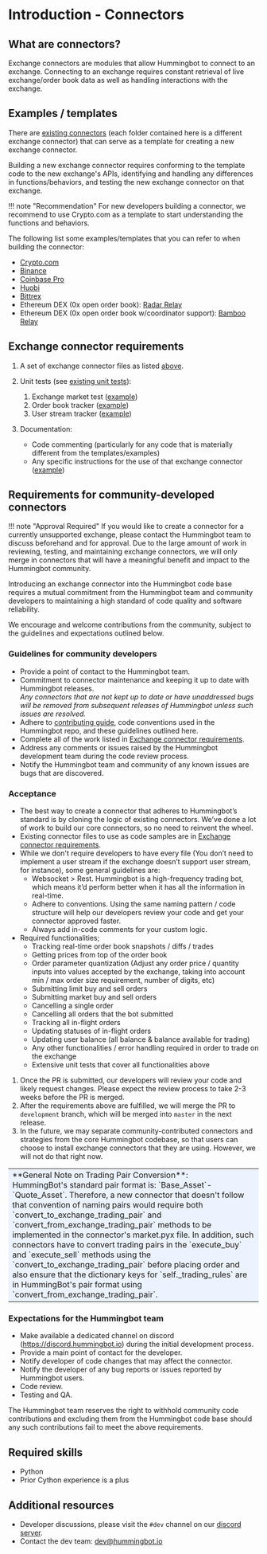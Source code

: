 # Introduction - Connectors

## What are connectors?

Exchange connectors are modules that allow Hummingbot to connect to an exchange.  Connecting to an exchange requires constant retrieval of live exchange/order book data as well as handling interactions with the exchange.

## Examples / templates

There are [existing connectors](https://github.com/CoinAlpha/hummingbot/tree/master/hummingbot/market) (each folder contained here is a different exchange connector) that can serve as a template for creating a new exchange connector.

Building a new exchange connector requires conforming to the template code to the new exchange's APIs, identifying and handling any differences in functions/behaviors, and testing the new exchange connector on that exchange.


!!! note "Recommendation"
    For new developers building a connector, we recommend to use Crypto.com as a template to start understanding the functions and behaviors.

The following list some examples/templates that you can refer to when building the connector:

- [Crypto.com](https://github.com/CoinAlpha/hummingbot/tree/master/hummingbot/connector/exchange/crypto_com) 
- [Binance](https://github.com/CoinAlpha/hummingbot/tree/master/hummingbot/connector/exchange/binance) 
- [Coinbase Pro](https://github.com/CoinAlpha/hummingbot/tree/master/hummingbot/connector/exchange/coinbase_pro) 
- [Huobi](hhttps://github.com/CoinAlpha/hummingbot/tree/master/hummingbot/connector/exchange/huobi)
- [Bittrex](https://github.com/CoinAlpha/hummingbot/tree/master/hummingbot/connector/exchange/bittrex)
- Ethereum DEX (0x open order book): [Radar Relay](https://github.com/CoinAlpha/hummingbot/tree/master/hummingbot/connector/exchange/radar_relay)
- Ethereum DEX (0x open order book w/coordinator support): [Bamboo Relay](https://github.com/CoinAlpha/hummingbot/tree/master/hummingbot/connector/exchange/radar_relay)

## Exchange connector requirements
1. A set of exchange connector files as listed [above](#exchange-connector-files).
2. Unit tests (see [existing unit tests](https://github.com/CoinAlpha/hummingbot/tree/master/test/integration)):

    1. Exchange market test ([example](https://github.com/CoinAlpha/hummingbot/blob/master/test/integration/test_binance_market.py))
    2. Order book tracker ([example](https://github.com/CoinAlpha/hummingbot/blob/master/test/integration/test_binance_order_book_tracker.py))
    3. User stream tracker ([example](https://github.com/CoinAlpha/hummingbot/blob/master/test/integration/test_binance_user_stream_tracker.py))

3. Documentation:

    - Code commenting (particularly for any code that is materially different from the templates/examples)
    - Any specific instructions for the use of that exchange connector ([example](https://docs.hummingbot.io/connectors/binance/))

## Requirements for community-developed connectors

!!! note "Approval Required"
    If you would like to create a connector for a currently unsupported exchange, please contact the Hummingbot team to discuss beforehand and for approval. Due to the large amount of work in reviewing, testing, and maintaining exchange connectors, we will only merge in connectors that will have a meaningful benefit and impact to the Hummingbot community.

Introducing an exchange connector into the Hummingbot code base requires a mutual commitment from the Hummingbot team and community developers to maintaining a high standard of code quality and software reliability.

We encourage and welcome contributions from the community, subject to the guidelines and expectations outlined below.

### Guidelines for community developers
- Provide a point of contact to the Hummingbot team.
- Commitment to connector maintenance and keeping it up to date with Hummingbot releases. <br/>*Any connectors that are not kept up to date or have unaddressed bugs will be removed from subsequent releases of Hummingbot unless such issues are resolved.*
- Adhere to [contributing guide](https://github.com/CoinAlpha/hummingbot/blob/master/CONTRIBUTING.md), code conventions used in the Hummingbot repo, and these guidelines outlined here.
- Complete all of the work listed in [Exchange connector requirements](#exchange-connector-requirements).
- Address any comments or issues raised by the Hummingbot development team during the code review process.
- Notify the Hummingbot team and community of any known issues are bugs that are discovered.

### Acceptance
- The best way to create a connector that adheres to Hummingbot’s standard is by cloning the logic of existing connectors. We’ve done a lot of work to build our core connectors, so no need to reinvent the wheel.
- Existing connector files to use as code samples are in [Exchange connector requirements](#exchange-connector-requirements).
- While we don't require developers to have every file (You don’t need to implement a user stream if the exchange doesn’t support user stream, for instance), some general guidelines are:
    - Websocket > Rest. Hummingbot is a high-frequency trading bot, which means it’d perform better when it has all the information in real-time.
    - Adhere to conventions. Using the same naming pattern / code structure will help our developers review your code and get your connector approved faster.
    - Always add in-code comments for your custom logic.
- Required functionalities;
    - Tracking real-time order book snapshots / diffs / trades
    - Getting prices from top of the order book
    - Order parameter quantization (Adjust any order price / quantity inputs into values accepted by the exchange, taking into account min / max order size requirement, number of digits, etc)
    - Submitting limit buy and sell orders
    - Submitting market buy and sell orders
    - Cancelling a single order
    - Cancelling all orders that the bot submitted
    - Tracking all in-flight orders
    - Updating statuses of in-flight orders
    - Updating user balance (all balance & balance available for trading)
    - Any other functionalities / error handling required in order to trade on the exchange
    - Extensive unit tests that cover all functionalities above
1. Once the PR is submitted, our developers will review your code and likely request changes. Please expect the review process to take 2-3 weeks before the PR is merged.
2. After the requirements above are fulfilled, we will merge the PR to `development` branch, which will be merged into `master` in the next release.
3. In the future, we may separate community-contributed connectors and strategies from the core Hummingbot codebase, so that users can choose to install exchange connectors that they are using. However, we will not do that right now.
<table><tbody><tr><td bgcolor="#ecf3ff">**General Note on Trading Pair Conversion**: </br> HummingBot's standard pair format is: `Base_Asset`-`Quote_Asset`. Therefore, a new connector that doesn't follow that convention of naming pairs would require both `convert_to_exchange_trading_pair` and `convert_from_exchange_trading_pair` methods to be implemented in the connector's market.pyx file. In addition, such connectors have to convert trading pairs in the `execute_buy` and `execute_sell` methods using the `convert_to_exchange_trading_pair` before placing order and also ensure that the dictionary keys for `self._trading_rules` are in HummingBot's pair format using `convert_from_exchange_trading_pair`. </td></tr></tbody></table>

### Expectations for the Hummingbot team
- Make available a dedicated channel on discord (https://discord.hummingbot.io) during the initial development process.
- Provide a main point of contact for the developer.
- Notify developer of code changes that may affect the connector.
- Notify the developer of any bug reports or issues reported by Hummingbot users.
- Code review.
- Testing and QA.

The Hummingbot team reserves the right to withhold community code contributions and excluding them from the Hummingbot code base should any such contributions fail to meet the above requirements.

## Required skills
- Python
- Prior Cython experience is a plus

## Additional resources
- Developer discussions, please visit the `#dev` channel on our [discord server](https://discord.hummingbot.io).
- Contact the dev team: [dev@hummingbot.io](mailto:dev@hummingbot.io)
